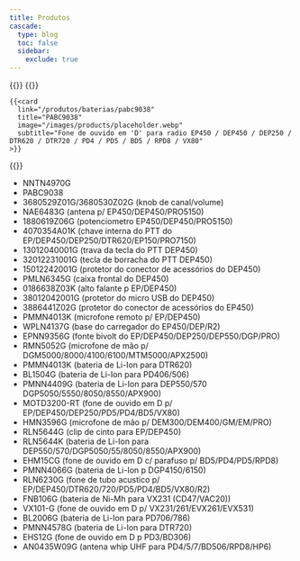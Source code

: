 ```yaml
---
title: Produtos
cascade:
  type: blog
  toc: false
  sidebar:
    exclude: true
---
```


<div class="custom-cards">
  {{<cards cols="1">}}
    {{<card
      link="/produtos/baterias/nntn4970g/"
      title="NNTN4970"
      image="/images/products/placeholder.webp"
      subtitle="Bateria generica para rádio &#10;EP450 / DEP450"
      tag="Li-Ion"
    >}}
  
    {{<card
      link="/produtos/baterias/pabc9038"
      title="PABC9038"
      image="/images/products/placeholder.webp"
      subtitle="Fone de ouvido em 'D' para radio EP450 / DEP450 / DEP250 / DTR620 / DTR720 / PD4 / PD5 / BD5 / RPD8 / VX80"
    >}}
  {{</cards>}}
</div>


- NNTN4970G
- PABC9038
- 3680529Z01G/3680530Z02G (knob de canal/volume)
- NAE6483G (antena p/ EP450/DEP450/PRO5150)
- 1880619Z06G (potenciometro EP450/DEP450/PRO5150)
- 4070354A01K (chave interna do PTT do EP/DEP450/DEP250/DTR620/EP150/PRO7150)
- 13012040001G (trava da tecla do PTT DEP450)
- 32012231001G (tecla de borracha do PTT DEP450)
- 15012242001G (protetor do conector de acessórios do DEP450)
- PMLN6345G (caixa frontal do DEP450)
- 0186638Z03K (alto falante p EP/DEP450)
- 38012042001G (protetor do micro USB do DEP450)
- 3886441Z02G (protetor do conector de acessórios do EP450)
- PMMN4013K (microfone remoto p/ EP/DEP450)
- WPLN4137G (base do carregador do EP450/DEP/R2)
- EPNN9356G (fonte bivolt do EP/DEP450/DEP250/DEP550/DGP/PRO)
- RMN5052G (microfone de mão p/ DGM5000/8000/4100/6100/MTM5000/APX2500)
- PMMN4013K (bateria de Li-Ion para DTR620)
- BL1504G (bateria de Li-Ion para PD406/506)
- PMNN4409G (bateria de Li-Ion para DEP550/570 DGP5050/5550/8050/8550/APX900)
- MOTD3200-RT (fone de ouvido em D p/ EP/DEP450/DEP250/PD5/PD4/BD5/VX80)
- HMN3596G (microfone de mão p/ DEM300/DEM400/GM/EM/PRO)
- RLN5644G (clip de cinto para EP/DEP450)
- RLN5644K (bateria de Li-Ion para DEP550/570/DGP5050/55/8050/8550/APX900)
- EHM15CG (fone de ouvido em D c/ parafuso p/ BD5/PD4/PD5/RPD8)
- PMNN4066G (bateria de Li-Ion p DGP4150/6150)
- RLN6230G (fone de tubo acustico p/ EP/DEP450/DTR620/720/PD5/PD4/BD5/VX80/R2)
- FNB106G (bateria de Ni-Mh para VX231 (CD47/VAC20))
- VX101-G (fone de ouvido em D p/ VX231/261/EVX261/EVX531)
- BL2006G (bateria de Li-Ion para PD706/786)
- PMNN4578G (bateria de Li-Ion para DTR720)
- EHS12G (fone de ouvido em D p PD3/BD306)
- AN0435W09G (antena whip UHF para PD4/5/7/BD506/RPD8/HP6)

